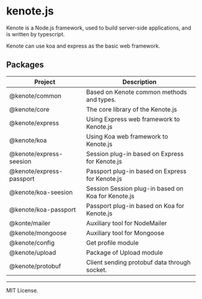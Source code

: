 # kenote.js

Kenote is a Node.js framework, used to build server-side applications, and is written by typescript.

Kenote can use koa and express as the basic web framework.

## Packages

| Project | Description |
|----|----|
| @kenote/common | Based on Kenote common methods and types. |
| @kenote/core | The core library of the Kenote.js |
| @kenote/express | Using Express web framework to Kenote.js |
| @kenote/koa | Using Koa web framework to Kenote.js |
| @kenote/express-seesion | Session plug-in based on Express for Kenote.js |
| @kenote/express-passport | Passport plug-in based on Express for Kenote.js |
| @kenote/koa-seesion | Session Session plug-in based on Koa for Kenote.js |
| @kenote/koa-passport | Passport plug-in based on Koa for Kenote.js |
| @konte/mailer | Auxiliary tool for NodeMailer |
| @kenote/mongoose | Auxiliary tool for Mongoose |
| @kenote/config | Get profile module |
| @kenote/upload | Package of Upload module |
| @kenote/protobuf | Client sending protobuf data through socket. |

---
MIT License.